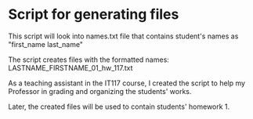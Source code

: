 # Script for generating files

This script will look into names.txt file that contains student's names as "first_name last_name"

The script creates files with the formatted names:
LASTNAME_FIRSTNAME_01_hw_117.txt

As a teaching assistant in the IT117 course, I created the script to help my Professor in grading and organizing the students' works.

Later, the created files will be used to contain students' homework 1.
